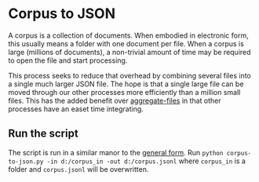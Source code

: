 # Corpus to JSON

A corpus is a collection of documents.
When embodied in electronic form, this usually means a folder with one document per file.
When a corpus is large (millions of documents), a non-trivial amount of time may be required to open the file and start processing.

This process seeks to reduce that overhead by combining several files into a single much larger JSON file.
The hope is that a single large file can be moved through our other processes more efficiently than a million small files.
This has the added benefit over [aggregate-files](./aggregate-files.md) in that other processes have an easet time integrating.

## Run the script

The script is run in a similar manor to the [general form](../README.md#scripts).
Run `python corpus-to-json.py -in d:/corpus_in -out d:/corpus.jsonl` where `corpus_in` is a folder and `corpus.jsonl` will be overwritten.
